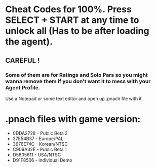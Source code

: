# Cheat Codes for 100%. Press SELECT + START at any time to unlock all (Has to be after loading the agent).
## CAREFUL !
### Some of them are for Ratings and Solo Pars so you might wanna remove them if you don't want it to mess with your Agent Profile.
Use a Notepad or some text editor and open up .pnach file with it.

# .pnach files with game version:
- 0DDA2728 - Public Beta 2
- 27E54B37 - Europe/PAL
- 3676E74C - Korean/NTSC
- C909A32E - Public Beta 1
- D5605611 - USA/NTSC
- D91F8506 - individual Demo
